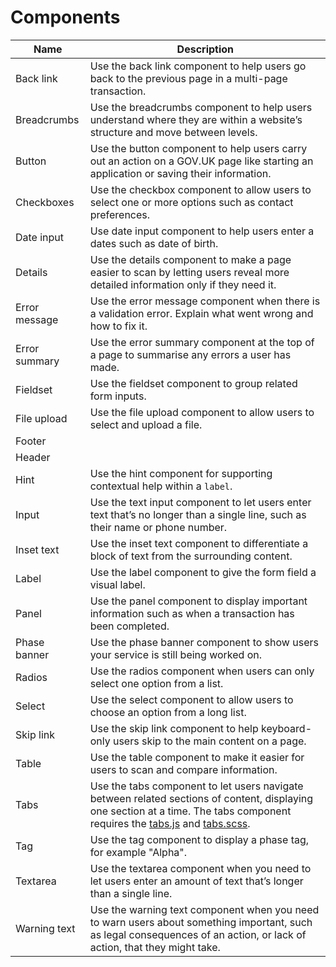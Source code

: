 # Components

|Name|Description|
|---|---|
|Back link|Use the back link component to help users go back to the previous page in a multi-page transaction.|
|Breadcrumbs|Use the breadcrumbs component to help users understand where they are within a website’s structure and move between levels.|
|Button|Use the button component to help users carry out an action on a GOV.UK page like starting an application or saving their information.|
|Checkboxes|Use the checkbox component to allow users to select one or more options such as contact preferences.|
|Date input|Use date input component to help users enter a dates such as date of birth.|
|Details|Use the details component to make a page easier to scan by letting users reveal more detailed information only if they need it.|
|Error message|Use the error message component when there is a validation error. Explain what went wrong and how to fix it.|
|Error summary|Use the error summary component at the top of a page to summarise any errors a user has made.|
|Fieldset|Use the fieldset component to group related form inputs.|
|File upload|Use the file upload component to allow users to select and upload a file.|
|Footer||
|Header| |
|Hint|Use the hint component for supporting contextual help within a `label`.|
|Input|Use the text input component to let users enter text that’s no longer than a single line, such as their name or phone number.|
|Inset text|Use the inset text component to differentiate a block of text from the surrounding content.|
|Label|Use the label component to give the form field a visual label.|
|Panel|Use the panel component to display important information such as when a transaction has been completed.|
|Phase banner|Use the phase banner component to show users your service is still being worked on.|
|Radios|Use the radios component when users can only select one option from a list.|
|Select|Use the select component to allow users to choose an option from a long list.|
|Skip link|Use the skip link component to help keyboard-only users skip to the main content on a page.|
|Table|Use the table component to make it easier for users to scan and compare information.|
|Tabs|Use the tabs component to let users navigate between related sections of content, displaying one section at a time. The tabs component requires the [tabs.js](#) and [tabs.scss](#).|
|Tag|Use the tag component to display a phase tag, for example "Alpha".|
|Textarea|Use the textarea component when you need to let users enter an amount of text that’s longer than a single line.|
|Warning text|Use the warning text component when you need to warn users about something important, such as legal consequences of an action, or lack of action, that they might take.|